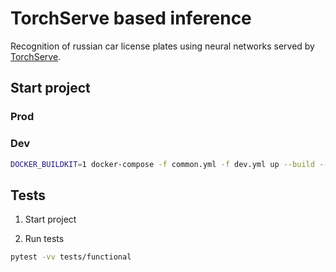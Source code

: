 # TorchServe based inference

Recognition of russian car license plates using neural networks served by [TorchServe](https://pytorch.org/serve/).

## Start project

### Prod

### Dev

```bash
DOCKER_BUILDKIT=1 docker-compose -f common.yml -f dev.yml up --build --force-recreate
```

## Tests

1. Start project

2. Run tests

```bash
pytest -vv tests/functional
```
